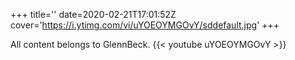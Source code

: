 +++
title=''
date=2020-02-21T17:01:52Z
cover='https://i.ytimg.com/vi/uYOEOYMGOvY/sddefault.jpg'
+++

All content belongs to GlennBeck.
{{< youtube uYOEOYMGOvY >}}
